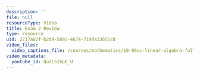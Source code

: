 ```yaml
---
description: ''
file: null
resourceType: Video
title: Exam 2 Review
type: resource
uid: 2217a82f-b2d9-5892-4674-719da33655c8
video_files:
  video_captions_file: /courses/mathematics/18-06sc-linear-algebra-fall-2011/least-squares-determinants-and-eigenvalues/exam-2-review/exam-2-review/QuZL5IKpO_U.vtt
video_metadata:
  youtube_id: QuZL5IKpO_U
---
```


